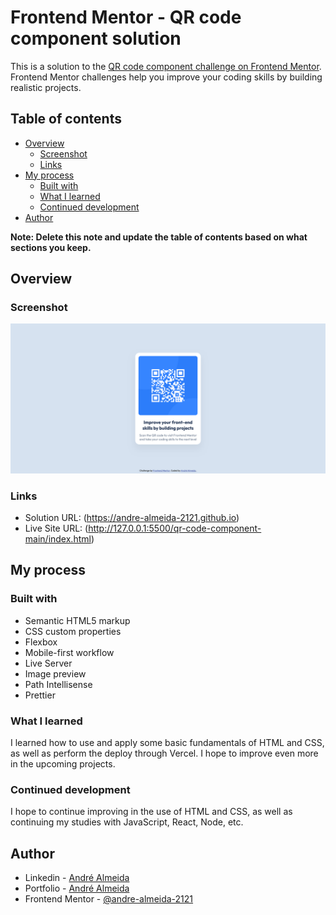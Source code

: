 # Frontend Mentor - QR code component solution

This is a solution to the [QR code component challenge on Frontend Mentor](https://www.frontendmentor.io/challenges/qr-code-component-iux_sIO_H). Frontend Mentor challenges help you improve your coding skills by building realistic projects.

## Table of contents

- [Overview](#overview)
  - [Screenshot](#screenshot)
  - [Links](#links)
- [My process](#my-process)
  - [Built with](#built-with)
  - [What I learned](#what-i-learned)
  - [Continued development](#continued-development)
- [Author](#author)

**Note: Delete this note and update the table of contents based on what sections you keep.**

## Overview

### Screenshot

![Minha solução para o desafio do QR CODE Component!](image.png)

### Links

- Solution URL: (https://andre-almeida-2121.github.io)
- Live Site URL: (http://127.0.0.1:5500/qr-code-component-main/index.html)

## My process

### Built with

- Semantic HTML5 markup
- CSS custom properties
- Flexbox
- Mobile-first workflow
- Live Server
- Image preview
- Path Intellisense
- Prettier

### What I learned

I learned how to use and apply some basic fundamentals of HTML and CSS, as well as perform the deploy through Vercel. I hope to improve even more in the upcoming projects.

### Continued development

I hope to continue improving in the use of HTML and CSS, as well as continuing my studies with JavaScript, React, Node, etc.

## Author

- Linkedin - [André Almeida](https://www.linkedin.com/in/andr%C3%A9-almeida-0b6300324/)
- Portfolio - [André Almeida](https://ratiopitag.wixsite.com/meusite)
- Frontend Mentor - [@andre-almeida-2121](https://www.frontendmentor.io/profile/andre-almeida-2121)
